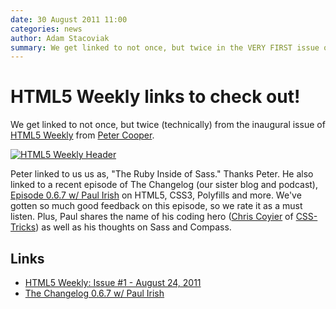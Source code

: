 ```yaml
---
date: 30 August 2011 11:00
categories: news
author: Adam Stacoviak
summary: We get linked to not once, but twice in the VERY FIRST issue of HTML5 Weekly!
---
```


# HTML5 Weekly links to check out!

We get linked to not once, but twice (technically) from the inaugural issue of [HTML5 Weekly](http://html5weekly.com/) from [Peter Cooper](http://peterc.org/).

<a href="http://html5weekly.com/archive/1.html">
  <img src="/attachments/html5-weekly-header.jpeg" class="full" alt="HTML5 Weekly Header" />
</a>

Peter linked to us us as, "The Ruby Inside of Sass." Thanks Peter. He also linked to a recent episode of The Changelog (our sister blog and podcast), [Episode 0.6.7 w/ Paul Irish](http://thechangelog.com/post/9123518427/episode-0-6-7-html5-boilerplate-modernizr-and-more-with) on HTML5, CSS3, Polyfills and more. We've gotten so much good feedback on this episode, so we rate it as a must listen. Plus, Paul shares the name of his coding hero ([Chris Coyier](http://chriscoyier.net/) of [CSS-Tricks](http://css-tricks.com/)) as well as his thoughts on Sass and Compass.

## Links

* [HTML5 Weekly: Issue #1 - August 24, 2011](http://html5weekly.com/archive/1.html)
* [The Changelog 0.6.7 w/ Paul Irish](http://thechangelog.com/post/9123518427/episode-0-6-7-html5-boilerplate-modernizr-and-more-with)
